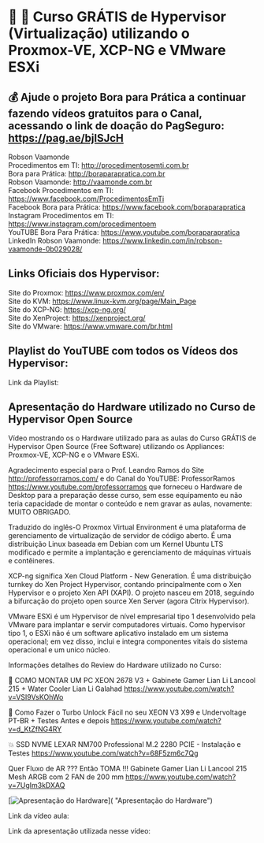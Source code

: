 # :penguin: :penguin: Curso GRÁTIS de Hypervisor (Virtualização) utilizando o Proxmox-VE, XCP-NG e VMware ESXi

## 💰 Ajude o projeto Bora para Prática a continuar fazendo vídeos gratuitos para o Canal, acessando o link de doação do PagSeguro: https://pag.ae/bjlSJcH

Robson Vaamonde<br>
Procedimentos em TI: http://procedimentosemti.com.br<br>
Bora para Prática: http://boraparapratica.com.br<br>
Robson Vaamonde: http://vaamonde.com.br<br>
Facebook Procedimentos em TI: https://www.facebook.com/ProcedimentosEmTi<br>
Facebook Bora para Prática: https://www.facebook.com/boraparapratica<br>
Instagram Procedimentos em TI: https://www.instagram.com/procedimentoem<br>
YouTUBE Bora Para Prática: https://www.youtube.com/boraparapratica<br>
LinkedIn Robson Vaamonde: https://www.linkedin.com/in/robson-vaamonde-0b029028/<br>

## **Links Oficiais dos Hypervisor:**
Site do Proxmox: https://www.proxmox.com/en/​<br>
Site do KVM: https://www.linux-kvm.org/page/Main_Page<br>
Site do XCP-NG: https://xcp-ng.org/​<br>
Site do XenProject: https://xenproject.org/<br>
Site do VMware: https://www.vmware.com/br.html<br>

## **Playlist do YouTUBE com todos os Vídeos dos Hypervisor:**
Link da Playlist: 

## **Apresentação do Hardware utilizado no Curso de Hypervisor Open Source**

Vídeo mostrando os o Hardware utilizado para as aulas do Curso GRÁTIS de Hypervisor Open Source (Free Software) utilizando os Appliances: Proxmox-VE, XCP-NG e o VMware ESXi.

Agradecimento especial para o Prof. Leandro Ramos do Site http://professorramos.com/ e do Canal do YouTUBE: ProfessorRamos https://www.youtube.com/professorramos que forneceu o Hardware de Desktop para a preparação desse curso, sem esse equipamento eu não teria capacidade de montar o conteúdo e nem gravar as aulas, novamente: MUITO OBRIGADO.

Traduzido do inglês-O Proxmox Virtual Environment é uma plataforma de gerenciamento de virtualização de servidor de código aberto. É uma distribuição Linux baseada em Debian com um Kernel Ubuntu LTS modificado e permite a implantação e gerenciamento de máquinas virtuais e contêineres.

XCP-ng significa Xen Cloud Platform - New Generation. É uma distribuição turnkey do Xen Project Hypervisor, contando principalmente com o Xen Hypervisor e o projeto Xen API (XAPI). O projeto nasceu em 2018, seguindo a bifurcação do projeto open source Xen Server (agora Citrix Hypervisor).

VMware ESXi é um Hypervisor de nível empresarial tipo 1 desenvolvido pela VMware para implantar e servir computadores virtuais. Como hypervisor tipo 1, o ESXi não é um software aplicativo instalado em um sistema operacional; em vez disso, inclui e integra componentes vitais do sistema operacional e um unico núcleo.

Informações detalhes do Review do Hardware utilizado no Curso:

🐲 COMO MONTAR UM PC XEON 2678 V3 + Gabinete Gamer Lian Li Lancool 215 + Water Cooler Lian Li Galahad
https://www.youtube.com/watch?v=VSI9VsKOhWo

🐲 Como Fazer o Turbo Unlock Fácil no seu XEON V3 X99 e Undervoltage PT-BR + Testes Antes e depois
https://www.youtube.com/watch?v=d_KtZfNG4RY

💥 SSD NVME LEXAR NM700 Professional M.2 2280 PCIE - Instalação e Testes
https://www.youtube.com/watch?v=68F5zm6c7Qg

Quer Fluxo de AR ??? Então TOMA !!! Gabinete Gamer Lian Li Lancool 215 Mesh ARGB com 2 FAN de 200 mm
https://www.youtube.com/watch?v=7UgIm3kDXAQ

[![Apresentação do Hardware](http://img.youtube.com/vi//0.jpg)]( "Apresentação do Hardware")

Link da vídeo aula: 

Link da apresentação utilizada nesse vídeo: 